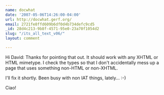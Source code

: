 ```yaml
---
name: docwhat
date: '2007-05-06T14:26:00-04:00'
url: http://docwhat.gerf.org/
email: 2721fe8ffd609b6df0d4b734defc9cd5
_id: 28d4c213-9b8f-4571-95e0-23a70f1054d2
slug: "/its_all_text_v06/"
layout: comment

---
```


Hi David:
   Thanks for pointing that out.  It should work with any XHTML or HTML mimetype.  I check the types so that I don't accidentally mess up a page that uses something non-HTML or non-XHTML.

I'll fix it shortly.  Been busy with non IAT things, lately... :-)

Ciao!

